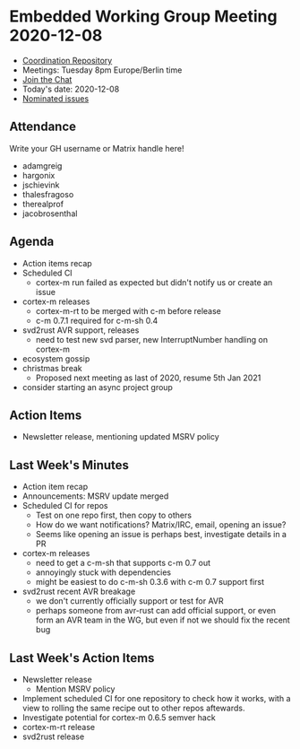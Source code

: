 # Embedded Working Group Meeting 2020-12-08

* [Coordination Repository]
* Meetings: Tuesday 8pm Europe/Berlin time
* [Join the Chat]
* Today's date: 2020-12-08
* [Nominated issues](https://github.com/search?q=org%3Arust-embedded+label%3Anominated+is%3Aopen&type=Issues)

[Coordination Repository]: https://github.com/rust-embedded/wg
[Join the Chat]: https://riot.im/app/#/room/#rust-embedded:matrix.org

## Attendance

Write your GH username or Matrix handle here!

* adamgreig
* hargonix
* jschievink
* thalesfragoso
* therealprof
* jacobrosenthal

## Agenda

* Action items recap
* Scheduled CI
    * cortex-m run failed as expected but didn't notify us or create an issue
* cortex-m releases
    * cortex-m-rt to be merged with c-m before release
    * c-m 0.7.1 required for c-m-sh 0.4
* svd2rust AVR support, releases
    * need to test new svd parser, new InterruptNumber handling on cortex-m
* ecosystem gossip
* christmas break
    * Proposed next meeting as last of 2020, resume 5th Jan 2021
* consider starting an async project group

## Action Items

* Newsletter release, mentioning updated MSRV policy

## Last Week's Minutes

* Action item recap
* Announcements: MSRV update merged
* Scheduled CI for repos
    * Test on one repo first, then copy to others
    * How do we want notifications? Matrix/IRC, email, opening an issue?
    * Seems like opening an issue is perhaps best, investigate details in a PR
* cortex-m releases
    * need to get a c-m-sh that supports c-m 0.7 out
    * annoyingly stuck with dependencies
    * might be easiest to do c-m-sh 0.3.6 with c-m 0.7 support first
* svd2rust recent AVR breakage
    * we don't currently officially support or test for AVR
    * perhaps someone from avr-rust can add official support, or even form an AVR team in the WG, but even if not we should fix the recent bug

## Last Week's Action Items

* Newsletter release
    * Mention MSRV policy
* Implement scheduled CI for one repository to check how it works,
  with a view to rolling the same recipe out to other repos aftewards.
* Investigate potential for cortex-m 0.6.5 semver hack
* cortex-m-rt release
* svd2rust release
